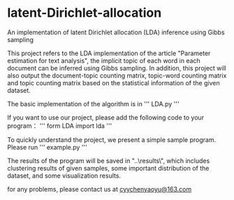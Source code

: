 # latent-Dirichlet-allocation
An implementation of latent Dirichlet allocation (LDA) inference using Gibbs sampling

This project refers to the LDA implementation of the article "Parameter estimation for text analysis", the implicit topic of each word in each document can be inferred using Gibbs sampling. In addition, this project will also output the document-topic counting matrix, topic-word counting matrix and topic counting matrix based on the statistical information of the given dataset.

The basic implementation of the algorithm is in
'''
LDA.py
'''

If you want to use our project, please add the following code to your program：
'''
form LDA import lda
'''

To quickly understand the project, we present a simple sample program. Please run
'''
example.py
'''

The results of the program will be saved in "..\\results\\", which includes clustering results of given samples, some important distribution of the dataset, and some visualization results.


for any problems, please contact us at cyychenyaoyu@163.com
